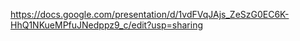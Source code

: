 https://docs.google.com/presentation/d/1vdFVqJAjs_ZeSzG0EC6K-HhQ1NKueMPfuJNedppz9_c/edit?usp=sharing
